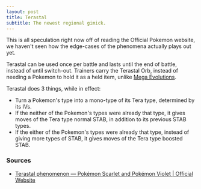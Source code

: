 ```yaml
---
layout: post
title: Terastal
subtitle: The newest regional gimick.
---
```


This is all speculation right now off of reading the Official Pokemon website, we haven't seen how the edge-cases of the phenomena actually plays out yet.

Terastal can be used once per battle and lasts until the end of battle, instead of until switch-out. Trainers carry the Terastal Orb, instead of needing a Pokemon to hold it as a held item, unlike [Mega Evolutions](https://www.serebii.net/pokemon/megaevolution.shtml).

Terastal does 3 things, while in effect:
- Turn a Pokemon's type into a mono-type of its Tera type, determined by its IVs.
- If the neither of the Pokemon's types were already that type, it gives moves of the Tera type normal STAB, in addition to its previous STAB types.
- If the either of the Pokemon's types were already that type, instead of giving more types of STAB, it gives moves of the Tera type boosted STAB. 

### Sources

- [Terastal phenomenon — Pokémon Scarlet and Pokémon Violet \| Official Website](https://scarletviolet.pokemon.com/en-gb/news/terastal_phenomenon/)

